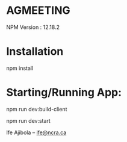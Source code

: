 # AGMEETING

NPM Version : 12.18.2

# Installation

npm install

# Starting/Running App:

npm run dev:build-client

npm run dev:start

Ife Ajibola – ife@ncra.ca
 
